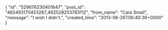  {
   "id": "529676230401647",
   "post_id": "462493170453287_462528253783112",
   "from_name": "Cara Small",
   "message": "I wish I didn't.",
   "created_time": "2013-06-26T06:40:36+0000"
 }
